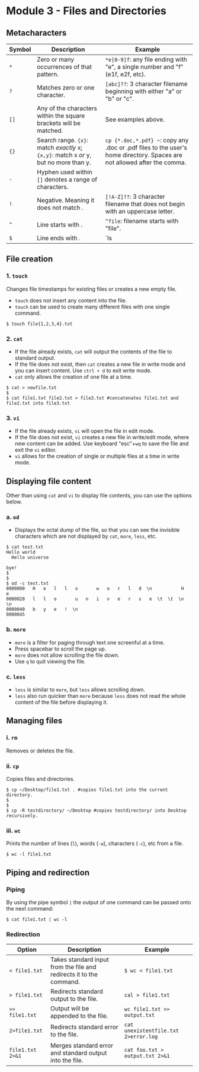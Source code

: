 # Module 3 - Files and Directories

## Metacharacters

Symbol | Description | Example
------ | ----------- | --------
`*` | Zero or many occurrences of that pattern. | `*e[0-9]f`: any file ending with "e", a single number and "f" (e1f, e2f, etc).
`?` | Matches zero or one character. | `[abc]??`: 3 character filename beginning with either "a" or "b" or "c".
`[]` | Any of the characters within the square brackets will be matched. | See examples above.
`{}` | Search range. `{x}`: match _exactly_ x; `{x,y}`: match x _or_ y, but no more than y. | `cp {*.doc,*.pdf} ~`: copy any .doc or .pdf files to the user's home directory. Spaces are not allowed after the comma.
`-` | Hyphen used within `[]` denotes a range of characters.
`!` | Negative. Meaning it does not match <pattern>. | `[!A-Z]??`: 3 character filename that does not begin with an uppercase letter.
`^` | Line starts with <pattern>. | `^file`: filename starts with "file".
`$` | Line ends with <pattern>. | `ls | grep X$`: Lists all files in the directory that end in "X".

## File creation

### 1. `touch`

Changes file timestamps for existing files or creates a new empty file.

- `touch` does not insert any content into the file.
- `touch` can be used to create many different files with one single command.

```
$ touch file{1,2,3,4}.txt
```

### 2. `cat`

- If the file already exists, `cat` will output the contents of the file to standard output.
- If the file does not exist, then `cat` creates a new file in write mode and you can insert content. Use `ctrl + d` to exit write mode.
- `cat` only allows the creation of one file at a time.

```
$ cat > newfile.txt
$
$ cat file1.txt file2.txt > file3.txt #concatenates file1.txt and file2.txt into file3.txt
```

### 3. `vi`

- If the file already exists, `vi` will open the file in edit mode.
- If the file does not exist, `vi` creates a new file in write/edit mode, where new content can be added. Use keyboard "esc"+`wq` to save the file and exit the `vi` editor.
- `vi` allows for the creation of single or multiple files at a time in write mode.


## Displaying file content

Other than using `cat` and `vi` to display file contents, you can use the options below.

### a. `od`

- Displays the octal dump of the file, so that you can see the invisible characters which are not displayed by `cat`, `more`, `less`, etc.

```
$ cat test.txt
Hello world
  Hello universe		

bye!
$
$
$ od -c test.txt
0000000   H   e   l   l   o       w   o   r   l   d  \n           H   e
0000020   l   l   o       u   n   i   v   e   r   s   e  \t  \t  \n  \n
0000040   b   y   e   !  \n
0000045
```

### b. `more`

- `more`  is  a filter for paging through text one screenful at a time.
- Press spacebar to scroll the page up.
- `more` does not allow scrolling the file down.
- Use `q` to quit viewing the file.

### c. `less`

- `less` is similar to `more`, but `less` allows scrolling down.
- `less` also run quicker than `more` because `less` does not read the whole content of the file before displaying it.

## Managing files

### i. `rm`

Removes or deletes the file.

### ii. `cp`

Copies files and directories.

```
$ cp ~/Desktop/file1.txt . #copies file1.txt into the current directory.
$
$
$ cp -R testdirectory/ ~/Desktop #copies testdirectory/ into Desktop recursively.
```

### iii. `wc`

Prints the number of lines (`l`), words (`-w`), characters (`-c`), etc from a file.

```
$ wc -l file1.txt
```

## Piping and redirection

### Piping

By using the pipe symbol `|` the output of one command can be passed onto the next command:

```
$ cat file1.txt | wc -l
```

### Redirection

Option | Description | Example
------ | ----------- | --------
`< file1.txt` | Takes standard input from the file and redirects it to the command. | `$ wc < file1.txt`
`> file1.txt` | Redirects standard output to the file. | `cal > file1.txt`
`>> file1.txt` | Output will be appended to the file. | `wc file1.txt >> output.txt`
`2>file1.txt` | Redirects standard error to the file. | `cat unexistentfile.txt 2>error.log`
`file1.txt 2>&1` | Merges standard error and standard output into the file. | `cat foo.txt > output.txt 2>&1`
 
